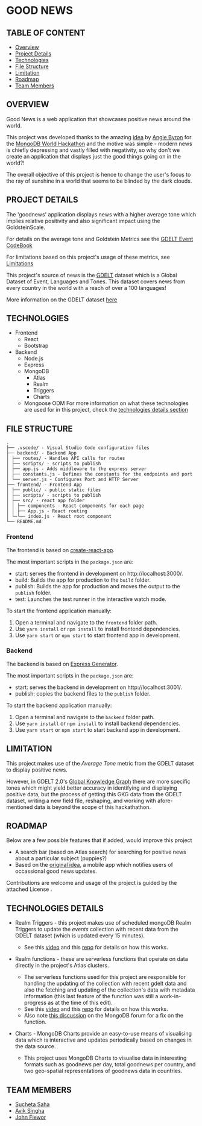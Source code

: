 ﻿# GOOD NEWS

## TABLE OF CONTENT

- [Overview](OVERVIEW)
- [Project Details](PROJECT-DETAILS)
- [Technologies](TECHNOLOGIES)
- [File Structure](FILE-STRUCTURE)
- [Limitation](LIMITATION)
- [Roadmap](ROADMAP)
- [Team Members](TEAM-MEMBERS)

## OVERVIEW

Good News is a web application that showcases positive news around the world.

This project was developed thanks to the amazing [idea](https://www.mongodb.com/community/forums/t/looking-for-hackers-good-news-for-a-change/157865) by [Angie Byron](https://github.com/webchick) for the [MongoDB World Hackathon]() and the motive was simple - modern news is chiefly depressing and vastly filled with negativity, so why don't we create an application that displays just the good things going on in the world?!

The overall objective of this project is hence to change the user's focus to the ray of sunshine in a world that seems to be blinded by the dark clouds.

## PROJECT DETAILS

The 'goodnews' application displays news with a higher average tone which implies relative positivity and also significant impact using the GoldsteinScale.
 
For details on the average tone and Goldstein Metrics see the [GDELT Event CodeBook](http://data.gdeltproject.org/documentation/GDELT-Event_Codebook-V2.0.pdf)

For limitations based on this project's usage of these metrics, see [Limitations](LIMITATIONS)

This project's source of news is the [GDELT](https://www.gdeltproject.org/) dataset which is a Global Dataset of Event, Languages and Tones. This dataset covers news from every country in the world with a reach of over a 100 languages!

More information on the GDELT dataset [here](https://www.gdeltproject.org/)

## TECHNOLOGIES
- Frontend
  - React
  - Bootstrap
- Backend
  - Node.js
  - Express
  - MongoDB 
    - Atlas
    - Realm 
    - Triggers
    - Charts
  - Mongoose ODM
For more information on what these technologies are used for in this project, check the [technologies details section](TECHNOLOGIES-DETAILS)

## FILE STRUCTURE
```
.
├── .vscode/ - Visual Studio Code configuration files
├── backend/ - Backend App
│ ├── routes/ - Handles API calls for routes
│ ├── scripts/ - scripts to publish
│ ├── app.js - Adds middleware to the express server
│ ├── constants.js - Defines the constants for the endpoints and port
│ └── server.js - Configures Port and HTTP Server
├── frontend/ - Frontend App
│ ├── public/ - public static files
│ ├── scripts/ - scripts to publish
│ ├── src/ - react app folder
│ │ ├── components - React components for each page
│ │ ├── App.js - React routing
│ └─└── index.js - React root component
└── README.md
```

### Frontend

The frontend is based on [create-react-app](https://github.com/facebook/create-react-app).

The most important scripts in the `package.json` are:
  - start: serves the frontend in development on http://localhost:3000/.
  - build: Builds the app for production to the `build` folder.
  - publish: Builds the app for production and moves the output to the `publish` folder.
  - test: Launches the test runner in the interactive watch mode.

To start the frontend application manually:
  1. Open a terminal and navigate to the `frontend` folder path.
  2. Use `yarn install` or `npm install` to install frontend dependencies.
  3. Use `yarn start` or `npm start` to start frontend app in development.

### Backend

The backend is based on [Express Generator](https://expressjs.com/en/starter/generator.html).

The most important scripts in the `package.json` are:
  - start: serves the backend in development on http://localhost:3001/.
  - publish: copies the backend files to the `publish` folder.

To start the backend application manually:
  1. Open a terminal and navigate to the `backend` folder path.
  2. Use `yarn install` or `npm install` to install backend dependencies.
  3. Use `yarn start` or `npm start` to start backend app in development.

## LIMITATION
This project makes use of the *Average Tone* metric from the GDELT dataset to display positive news.

However, in GDELT 2.0's [Global Knowledge Graph](https://blog.gdeltproject.org/gdelt-2-0-our-global-world-in-realtime/) there are more specific tones which might yield better accuracy in identifying and displaying positive data, but the process of getting this GKG data from the GDELT dataset, writing a new field file, reshaping, and working with afore-mentioned data is beyond the scope of this hackathathon.

## ROADMAP
Below are a few possible features that if added, would improve this project

- A search bar (based on Atlas search) for searching for positive news about a particular subject (puppies?)
- Based on the [original idea](https://www.mongodb.com/community/forums/t/looking-for-hackers-good-news-for-a-change/157865), a mobile app which notifies users of occassional good news updates.

Contributions are welcome and usage of the project is guided by the attached License .

## TECHNOLOGIES DETAILS
- Realm Triggers - this project makes use of scheduled mongoDB Realm Triggers to update the *events* collection with recent data from the GDELT dataset (which is updated every 15 minutes).
  - See this [video](https://youtu.be/nEMIDCyi3Os) and this [repo](https://github.com/mongodb-developer/mongodb-world-2022-hackathon/) for details on how this works.

- Realm functions - these are serverless functions that operate on data directly in the project's Atlas clusters.
  - The serverless functions used for this project are responsible for handling the updating of the collection with recent gdelt data and also the fetching and updating of the collection's data with metadata information (this last feature of the function was still a work-in-progress as at the time of this edit).
  - See this [video](https://youtu.be/nEMIDCyi3Os) and this [repo](https://github.com/mongodb-developer/mongodb-world-2022-hackathon/tree/main/realm_functions) for details on how this works.
  - Also note [this discussion](https://www.mongodb.com/community/forums/t/realm-trigger-duplicate-key-error/164259/6?u=fiewor_john) on the MongoDB forum for a fix on the function.

- Charts - MongoDB Charts provide an easy-to-use means of visualising data which is interactive and updates periodically based on changes in the data source.
  - This project uses MongoDB Charts to visualise data in interesting formats such as goodnews per day, total goodnews per country, and two geo-spatial representations of goodnews data in countries.

## TEAM MEMBERS
- [Sucheta Saha](https://github.com/sucheta21)
- [Avik Singha](https://github.com/avik-singha/)
- [John Fiewor](https://github.com/Fiewor)
